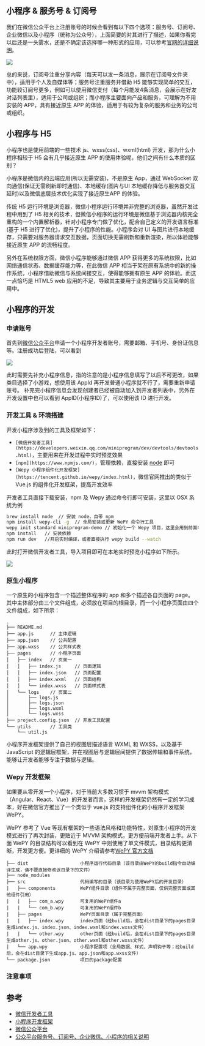 
## 小程序 & 服务号 & 订阅号

我们在微信公众平台上注册账号的时候会看到有以下四个选项：服务号、订阅号、企业微信以及小程序（统称为公众号），上面简要的对其进行了描述，如果你看完以后还是一头雾水，还是不确定该选择哪一种形式的应用，可以参考[官网的详细说明](http://kf.qq.com/faq/170815aUZjeQ170815mU7bI7.html)。

![](http://7xry05.com1.z0.glb.clouddn.com/201808221632_638.png)

总的来说，订阅号注重分享内容（每天可以发一条消息，展示在订阅号文件夹中），适用于个人及自媒体等；服务号注重服务并借助 H5 能够实现简单的交互，功能较订阅号更多，例如可以使用微信支付（每个月能发4条消息，会展示在好友对话列表里），适用于公司或组织；而小程序主要面向产品和服务，可理解为不用安装的 APP，具有接近原生 APP 的体验，适用于有较为复杂的服务和业务的公司或组织。



## 小程序与 H5

小程序也是使用前端的一些技术 js、wxss(css)、wxml(html) 开发，那为什么小程序相较于 H5 会有几乎接近原生 APP 的使用体验呢，他们之间有什么本质的区别？

小程序是微信内的云端应用(所以无需安装)，不是原生 App，通过 WebSocket 双向通信(保证无需刷新即时通信)、本地缓存(图片与UI 本地缓存降低与服务器交互延时)以及微信底层技术优化实现了接近原生APP 的体验。

传统 H5 运行环境是浏览器，微信小程序运行环境并非完整的浏览器，虽然开发过程中用到了 H5 相关的技术，但微信小程序的运行环境是微信基于浏览器内核完全重构的一个内置解析器，针对小程序专门做了优化，配合自己定义的开发语言标准(基于 H5 进行了优化)，提升了小程序的性能。小程序会对 UI 与图片进行本地缓存，只需要对服务器请求交互数据，页面切换无需刷新和重新渲染，所以体验能够接近原生 APP 的流畅程度。

另外在系统权限方面，微信小程序能够通过微信 APP 获得更多的系统权限，比如网络通信状态、数据缓存能力等，在此微信 APP 相当于架在原有系统中的新的操作系统，小程序借助微信与系统间接交互，使得能够拥有原生 APP 的体验。而这一点恰巧是 HTML5 web 应用的不足，导致其主要用于业务逻辑与交互简单的应用中。



## 小程序的开发

### 申请账号

首先到[微信公众平台](https://mp.weixin.qq.com)申请一个小程序开发者账号，需要邮箱、手机号、身份证信息等。注册成功后登陆，可以看到

![](http://7xry05.com1.z0.glb.clouddn.com/201808221627_842.png)

此时需要先补充小程序信息，指的注意的是小程序信息填写了以后不可更改，如果类目选择了小游戏，想使用该 AppId 再开发普通小程序就不行了，需要重新申请账号。
补充完小程序信息会发现创建者已经被自动加入到开发者列表中，另外在开发设置中也可以看到 AppID(小程序ID)了，可以使用该 ID 进行开发。


### 开发工具 & 环境搭建

开发小程序涉及到的工具及框架如下：

- `[微信开发者工具](https://developers.weixin.qq.com/miniprogram/dev/devtools/devtools.html)`，主要用来在开发过程中实时预览效果
- `[npm](https://www.npmjs.com/)`，管理依赖，直接安装 [node](https://nodejs.org/en/) 即可
- `[Wepy 小程序组件化开发框架](https://tencent.github.io/wepy/index.html)`，微信官网推出的类似于 Vue.js 的组件化开发框架，提高开发效率

开发者工具直接下载安装，npm 及 Wepy 通过命令行即可安装，这里以 OSX 系统为例

```bash
brew install node  // 安装 node，自带 npm
npm install wepy-cli -g  // 全局安装或更新 WePY 命令行工具
wepy init standard miniprogram-demo // 初始化一个 Wepy 项目，这里会用到前面申请的 AppID
npm install   // 安装依赖 
npm run dev   //开启实时编译，或者直接执行 wepy build --watch
```

此时打开微信开发者工具，导入项目即可在本地实时预览小程序如下所示。

![](http://7xry05.com1.z0.glb.clouddn.com/201808221751_748.png)


### 原生小程序

一个原生的小程序包含一个描述整体程序的 app 和多个描述各自页面的 page。其中主体部分由三个文件组成，必须放在项目的根目录，而一个小程序页面由四个文件组成，如下所示：

```
.
├── README.md
├── app.js      // 主体逻辑
├── app.json    // 公共配置
├── app.wxss    // 公共样式表
├── pages       // 小程序页面
│   ├── index   // 页面一
│   │   ├── index.js     // 页面逻辑
│   │   ├── index.json   // 页面配置
│   │   ├── index.wxml   // 页面结构
│   │   └── index.wxss   // 页面样式表
│   └── logs    // 页面二
│       ├── logs.js
│       ├── logs.json
│       ├── logs.wxml
│       └── logs.wxss
├── project.config.json  // 开发工具配置
└── utils       // 工具类
    └── util.js
```

小程序开发框架提供了自己的视图层描述语言 WXML 和 WXSS，以及基于 JavaScript 的逻辑层框架，并在视图层与逻辑层间提供了数据传输和事件系统，能够让开发者能够专注于数据与逻辑。

### Wepy 开发框架

如果要从零开发一个小程序，对于当前大多数习惯于 mvvm 架构模式（Angular、React、Vue）的开发者而言，这样的开发框架仍然有一定的学习成本，好在微信官方推出了一个类似于 vue.js 的支持组件化的小程序开发框架 WePY。

WePY 参考了 Vue 等现有框架的一些语法风格和功能特性，对原生小程序的开发模式进行了再次封装，更贴近于 MVVM 架构模式，更方便前端开发者上手。从下面 WePY 的目录结构可以看到在 WePY 中则使用了单文件模式，目录结构更清晰，开发更方便。更详细的 WePY 介绍请参考[WePY 官方文档](https://tencent.github.io/wepy/index.html)

```
├── dist                   小程序运行代码目录（该目录由WePY的build指令自动编译生成，请不要直接修改该目录下的文件）
├── node_modules           
├── src                    代码编写的目录（该目录为使用WePY后的开发目录）
|   ├── components         WePY组件目录（组件不属于完整页面，仅供完整页面或其他组件引用）
|   |   ├── com_a.wpy      可复用的WePY组件a
|   |   └── com_b.wpy      可复用的WePY组件b
|   ├── pages              WePY页面目录（属于完整页面）
|   |   ├── index.wpy      index页面（经build后，会在dist目录下的pages目录生成index.js、index.json、index.wxml和index.wxss文件）
|   |   └── other.wpy      other页面（经build后，会在dist目录下的pages目录生成other.js、other.json、other.wxml和other.wxss文件）
|   └── app.wpy            小程序配置项（全局数据、样式、声明钩子等；经build后，会在dist目录下生成app.js、app.json和app.wxss文件）
└── package.json           项目的package配置
```


### 注意事项





## 参考

- [微信开发者工具](https://developers.weixin.qq.com/miniprogram/dev/devtools/devtools.html)
- [小程序开发框架](https://developers.weixin.qq.com/miniprogram/dev/framework/MINA.html)
- [微信公众平台](https://mp.weixin.qq.com/?url=%2Fwxopen%2Fcategory%3Faction%3Dget%26token%3D1820933982%26lang%3Dzh_CN)
- [公众平台服务号、订阅号、企业微信、小程序的相关说明](http://kf.qq.com/faq/170815aUZjeQ170815mU7bI7.html)